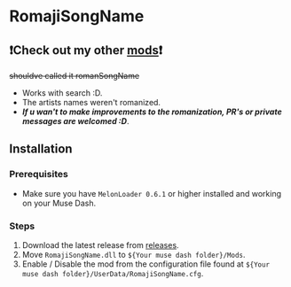 # RomajiSongName

## ❗Check out my other [mods](https://github.com/Asgragrt/AsgraMDMods/blob/main/README.md)❗

~~shouldve called it romanSongName~~

* Works with search :D.
* The artists names weren't romanized.
* ***If u wan't to make improvements to the romanization, PR's or private messages are welcomed :D***.

## Installation

### Prerequisites

* Make sure you have `MelonLoader 0.6.1` or higher installed and working on your Muse Dash.

### Steps

1. Download the latest release from [releases](https://github.com/Asgragrt/RomajiSongName/releases/latest).
2. Move `RomajiSongName.dll` to `${Your muse dash folder}/Mods`.
3. Enable / Disable the mod from the configuration file found at `${Your muse dash folder}/UserData/RomajiSongName.cfg`.